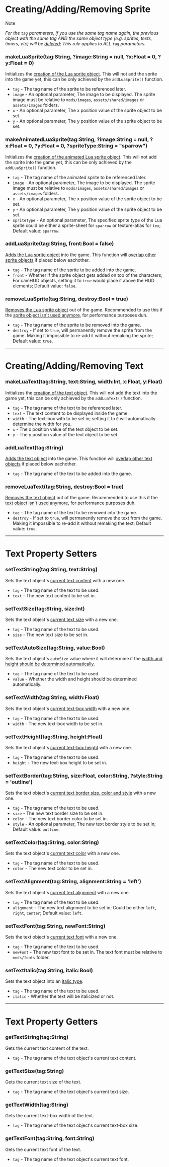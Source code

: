 # Creating/Adding/Removing Sprite

> [!NOTE]
> _For the `tag` parameters, if you use the same tag name again, the previous object with the same tag AND the same object type (e.g. sprites, texts, timers, etc) will be <ins>deleted</ins>; This rule applies to ALL `tag` parameters._

### makeLuaSprite(tag:String, ?image:String = null, ?x:Float = 0, ?y:Float = 0)
Initializes the <ins>creation of the Lua sprite object</ins>. This will not add the sprite into the game yet, this can be only achieved by the `addLuaSprite()` function.

- `tag` - The tag name of the sprite to be referenced later.
- `image` - An optional parameter, The image to be displayed. The sprite image must be relative to `mods/images`, `assets/shared/images` or `assets/images` folders.
- `x` - An optional parameter, The x position value of the sprite object to be set.
- `y` - An optional parameter, The y position value of the sprite object to be set.

### makeAnimatedLuaSprite(tag:String, ?image:String = null, ?x:Float = 0, ?y:Float = 0, ?spriteType:String = "sparrow")
Initializes the <ins>creation of the animated Lua sprite object</ins>. This will not add the sprite into the game yet, this can be only achieved by the `addLuaSprite()` function.

- `tag` - The tag name of the animated sprite to be referenced later.
- `image` - An optional parameter, The image to be displayed. The sprite image must be relative to `mods/images`, `assets/shared/images` or `assets/images` folders.
- `x` - An optional parameter, The x position value of the sprite object to be set.
- `y` - An optional parameter, The y position value of the sprite object to be set.
- `spriteType` - An optional parameter, The specified sprite type of the Lua sprite could be either a sprite-sheet for `sparrow` or texture-atlas for `tex`; Default value: `sparrow`.

### addLuaSprite(tag:String, front:Bool = false)
<ins>Adds the Lua sprite object</ins> into the game. This function will <ins>overlap other sprite objects</ins> if placed below eachother.

- `tag` - The tag name of the sprite to be added into the game.
- `front` - Whether if the sprite object gets added on top of the characters; For camHUD objects, setting it to `true` would place it above the HUD elements; Default value: `false`.

### removeLuaSprite(tag:String, destroy:Bool = true)
<ins>Removes the Lua sprite object</ins> out of the game. Recommended to use this if the <ins>sprite object isn't used anymore</ins>, for performance purposes duh.

- `tag` - The tag name of the sprite to be removed into the game.
- `destroy` - If set to `true`, will permanently remove the sprite from the game. Making it impossible to re-add it without remaking the sprite; Default value: `true`.

***

# Creating/Adding/Removing Text
### makeLuaText(tag:String, text:String, width:Int, x:Float, y:Float)
Initializes the <ins>creation of the text object</ins>. This will not add the text into the game yet, this can be only achieved by the `addLuaText()` function.

- `tag` - The tag name of the text to be referenced later.
- `text` - The text content to be displayed inside the game.
- `width` - The text-box with to be set in; setting it to `0` will automatically determine the width for you.
- `x` - The x position value of the text object to be set.
- `y` - The y position value of the text object to be set.

### addLuaText(tag:String)
<ins>Adds the text object</ins> into the game. This function will <ins>overlap other text objects</ins> if placed below eachother.

- `tag` - The tag name of the text to be added into the game.

### removeLuaText(tag:String, destroy:Bool = true)
<ins>Removes the text object</ins> out of the game. Recommended to use this if the <ins>text object isn't used anymore</ins>, for performance purposes duh.

- `tag` - The tag name of the text to be removed into the game.
- `destroy` - If set to `true`, will permanently remove the text from the game. Making it impossible to re-add it without remaking the text; Default value: `true`.

***

# Text Property Setters
### setTextString(tag:String, text:String)
Sets the text object's <ins>current text content</ins> with a new one.

- `tag` - The tag name of the text to be used.
- `text` - The new text content to be set in.

### setTextSize(tag:String, size:Int)
Sets the text object's <ins>current text size</ins> with a new one.

- `tag` - The tag name of the text to be used.
- `size` - The new text size to be set in.

### setTextAutoSize(tag:String, value:Bool)
Sets the text object's `autoSize` value where it will determine if the <ins>width and height should be determined automatically</ins>.

- `tag` - The tag name of the text to be used.
- `value` - Whether the width and height should be determined automatically.

### setTextWidth(tag:String, width:Float)
Sets the text object's <ins>current text-box width</ins> with a new one.

- `tag` - The tag name of the text to be used.
- `width` - The new text-box width to be set in.

### setTextHeight(tag:String, height:Float)
Sets the text object's <ins>current text-box height</ins> with a new one.

- `tag` - The tag name of the text to be used.
- `height` - The new text-box height to be set in.

### setTextBorder(tag:String, size:Float, color:String, ?style:String = 'outline')
Sets the text object's <ins>current text border size, color and style</ins> with a new one.

- `tag` - The tag name of the text to be used.
- `size` - The new text border size to be set in.
- `color` - The new text border color to be set in.
- `style` - An optional parameter, The new text border style to be set in; Default value: `outline`.

### setTextColor(tag:String, color:String)
Sets the text object's <ins>current text color</ins> with a new one.

- `tag` - The tag name of the text to be used.
- `color` - The new text color to be set in.

### setTextAlignment(tag:String, alignment:String = 'left')
Sets the text object's <ins>current text alignment</ins> with a new one.

- `tag` - The tag name of the text to be used.
- `alignment` - The new text alignment to be set in; Could be either `left`, `right`, `center`; Default value: `left`.

### setTextFont(tag:String, newFont:String)
Sets the text object's <ins>current text font</ins> with a new one.

- `tag` - The tag name of the text to be used.
- `newFont` - The new text font to be set in. The text font must be relative to `mods/fonts` folder.

### setTextItalic(tag:String, italic:Bool)
Sets the text object into an <ins>italic type</ins>.

- `tag` - The tag name of the text to be used.
- `italic` - Whether the text will be italicized or not.

***

# Text Property Getters
### getTextString(tag:String)
Gets the current text content of the text.

- `tag` - The tag name of the text object's current text content.

### getTextSize(tag:String)
Gets the current text size of the text.

- `tag` - The tag name of the text object's current text size.

### getTextWidth(tag:String)
Gets the current text-box width of the text.

- `tag` - The tag name of the text object's current text-box size.

### getTextFont(tag:String, font:String)
Gets the current text font of the text.

- `tag` - The tag name of the text object's current text font.
